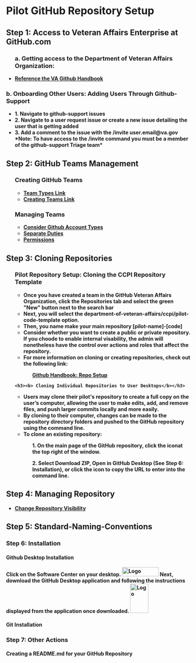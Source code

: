 <h1> Pilot GitHub Repository Setup </h1>

<h2> Step 1: Access to Veteran Affairs Enterprise at GitHub.com </h2>
  <ul>
 
 <h3><b>a. Getting access to the Department of Veteran Affairs Organization:<b> </h3>
  <li><a href="https://department-of-veterans-affairs.github.io/github-handbook/guides/onboarding/getting-access#step-1-githubcom-account"> <strong>Reference the VA Github Handbook</a></li>
  </ul>
  </ul>
  
 <h3><b> b. Onboarding Other Users: Adding Users Through Github-Support </b></h3>
   <ul>
  <li> 1. Navigate to github-support issues </li>
  <li> 2. Navigate to a user request issue or create a new issue detailing the user that is getting added </li>
  <li> 3. Add a comment to the issue with the /invite user.email@va.gov </li>
  <b>*Note: To have access to the /invite command you must be a member of the github-support Triage team* </b>
  </ul>
 
<h2> Step 2: GitHub Teams Management </h2>
 <ul>
   <h3><b>Creating GitHub Teams</b></h3> 
  <ul>
    <li><a href="https://dvagov.sharepoint.com/sites/OITEPMOCMDepartment/SitePages/3.10-GitHub-Team-Types.aspx"><strong> Team Types Link</a> </li>
    <li><a href="https://department-of-veterans-affairs.github.io/github-handbook/github-teams-in-the-va"><strong> Creating Teams Link</a> </li>
  </ul>
  </ul>
  <ul>
    <h3><b>Managing Teams</b></h3>
  <ul>
    <li><a href="https://docs.github.com/en/get-started/learning-about-github/types-of-github-accounts"><strong>Consider Github Account Types</a></li>
    <li><a href="https://department-of-veterans-affairs.github.io/github-handbook/separate-duties-at-the-va"><strong>Separate Duties </a></li>
    <li><a href="https://department-of-veterans-affairs.github.io/github-handbook/guides/features/access-permissions"><strong> Permissions</a></li>
  </ul>
</ul>
     
  <h2> Step 3: Cloning Repositories </h2>
  <ul>
    <h3><b> Pilot Repository Setup: Cloning the CCPI Repository Template</b> </h3>
  <ul>
    <li> Once you have created a team in the GitHub Veteran Affairs Organization, click the Repositories tab and select the green "New" button next to the search bar </li>
      <li> Next, you will select the department-of-veteran-affairs/ccpi/pilot-code-template option.</li>
      <li> Then, you name make your main repository <b>[pilot-name]-[code]</b> </li>
      <li> Consider whether you want to create a public or private repository. If you choode to enable internal visability, the admin will nonetheless have the control over actions and roles that affect the repository. </li>
      <li> For more information on cloning or creating repositories, check out the following link: </li>
      <ul> <a href="https://department-of-veterans-affairs.github.io/github-handbook/github-repo-setup-in-the-va"> <strong>Github Handbook: Repo Setup </strong></a></ul>  
    
  </ul>
  </ul>
  <ul>
       
    <h3><b> Cloning Individual Repositories to User Desktops</b></h3>  
  <ul>
    <li>Users may clone their pilot's repository to create a full copy on the user’s computer, allowing the user to make edits,  add, and remove files, and push larger commits locally and more easily. </li> 
    <li> By cloning to their computer, changes can be made to the repository directory folders and pushed to the GitHub repository using the command line.</li>
    <li> To clone an existing repository: </li>
    <ul>   1. On the main page of the GitHub repository, click the iconat the top right of the window.  </ul>
    <ul>   2. Select Download ZIP, Open in GitHub Desktop (See Step 6: Installation), or click the icon to copy the URL to enter into the command line. </ul>  
</ul> 
</ul>

<h2> Step 4: Managing Repository </h2>
  <ul>
  <li><a href="https://department-of-veterans-affairs.github.io/github-handbook/github-release-linking-data"><strong> Change Repository Visibility </a></li>
  </ul>

<h2> Step 5: Standard-Naming-Conventions </h2>

### Step 6: Installation 
#### Github Desktop Installation 
Click on the Software Center on your desktop. 
<img src="https://user-images.githubusercontent.com/105750400/182799638-8b986305-3726-499f-92df-ae319d04c2c6.png" alt="Logo" width="100" height="25">
Next, download the GitHub Desktop application and following the instructions displayed from the application once downloaded.
  <img src="https://user-images.githubusercontent.com/105750400/182800055-dccd42af-a1ba-4c8b-9aa1-f3fde39f74e5.png" alt="Logo" width="50" height="80"> 

#### Git Installation 


### Step 7: Other Actions
#### Creating a README.md for your GitHub Repository 
####

